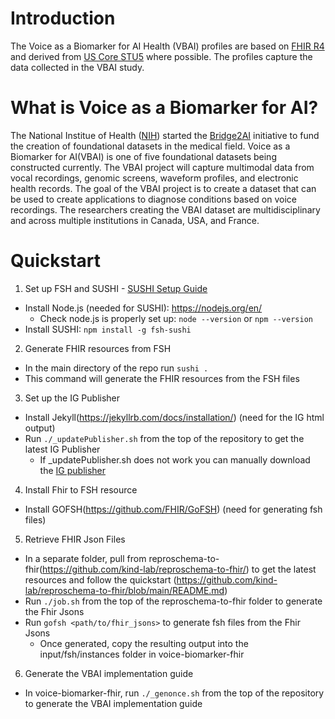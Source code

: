 # Introduction
The Voice as a Biomarker for AI Health (VBAI) profiles are based on [FHIR R4](http://hl7.org/fhir/R4/index.html) and derived from [US Core STU5](http://hl7.org/fhir/us/core/STU5/) where possible. The profiles capture the data collected in the VBAI study.


# What is Voice as a Biomarker for AI?
The National Institue of Health ([NIH](https://www.nih.gov/)) started the [Bridge2AI](https://commonfund.nih.gov/bridge2ai) initiative to fund the creation of foundational datasets in the medical field. Voice as a Biomarker for AI(VBAI) is one of five foundational datasets being constructed currently. The VBAI project will capture multimodal data from vocal recordings, genomic screens, waveform profiles, and electronic health records. The goal of the VBAI project is to create a dataset that can be used to create applications to diagnose conditions based on voice recordings. The researchers creating the VBAI dataset are multidisciplinary and across multiple institutions in Canada, USA, and France.

# Quickstart

1. Set up FSH and SUSHI - [SUSHI Setup Guide](https://fshschool.org/docs/sushi/installation/)
- Install Node.js (needed for SUSHI): https://nodejs.org/en/
  - Check node.js is properly set up: `node --version` or `npm --version`
- Install SUSHI: `npm install -g fsh-sushi`

2. Generate FHIR resources from FSH
- In the main directory of the repo run `sushi .`
- This command will generate the FHIR resources from the FSH files


3. Set up the IG Publisher
- Install Jekyll(https://jekyllrb.com/docs/installation/) (need for the IG html output)
- Run `./_updatePublisher.sh` from the top of the repository to get the latest IG Publisher
  - If _updatePublisher.sh does not work you can manually download the [IG publisher](https://github.com/HL7/fhir-ig-publisher/releases/latest/download/publisher.jar.)


4. Install Fhir to FSH resource
- Install GOFSH(https://github.com/FHIR/GoFSH) (need for generating fsh files)


5. Retrieve FHIR Json Files
- In a separate folder, pull from reproschema-to-fhir(https://github.com/kind-lab/reproschema-to-fhir/) to get the latest resources and follow the quickstart (https://github.com/kind-lab/reproschema-to-fhir/blob/main/README.md)
- Run `./job.sh` from the top of the reproschema-to-fhir folder to generate the Fhir Jsons
- Run `gofsh <path/to/fhir_jsons>` to generate fsh files from the Fhir Jsons
  - Once generated, copy the resulting output into the input/fsh/instances folder in voice-biomarker-fhir

6. Generate the VBAI implementation guide 
- In voice-biomarker-fhir, run `./_genonce.sh` from the top of the repository to generate the VBAI implementation guide
